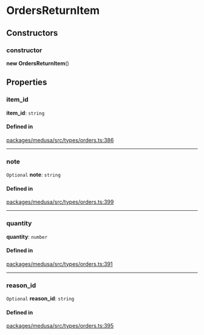 # OrdersReturnItem

## Constructors

### constructor

**new OrdersReturnItem**()

## Properties

### item\_id

 **item\_id**: `string`

#### Defined in

[packages/medusa/src/types/orders.ts:386](https://github.com/medusajs/medusa/blob/3d9f5ae63/packages/medusa/src/types/orders.ts#L386)

___

### note

 `Optional` **note**: `string`

#### Defined in

[packages/medusa/src/types/orders.ts:399](https://github.com/medusajs/medusa/blob/3d9f5ae63/packages/medusa/src/types/orders.ts#L399)

___

### quantity

 **quantity**: `number`

#### Defined in

[packages/medusa/src/types/orders.ts:391](https://github.com/medusajs/medusa/blob/3d9f5ae63/packages/medusa/src/types/orders.ts#L391)

___

### reason\_id

 `Optional` **reason\_id**: `string`

#### Defined in

[packages/medusa/src/types/orders.ts:395](https://github.com/medusajs/medusa/blob/3d9f5ae63/packages/medusa/src/types/orders.ts#L395)
